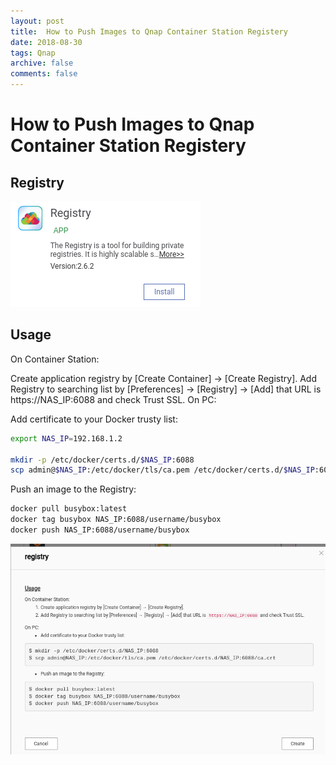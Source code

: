 ```yaml
---
layout: post
title:  How to Push Images to Qnap Container Station Registery
date: 2018-08-30
tags: Qnap
archive: false
comments: false
---
```

# How to Push Images to Qnap Container Station Registery

## Registry
<img src="/assets/images/registry_title.png" class="fit">

## Usage
On Container Station:

Create application registry by [Create Container] → [Create Registry].
Add Registry to searching list by [Preferences] → [Registry] → [Add] that URL is https://NAS_IP:6088 and check Trust SSL.
On PC:

Add certificate to your Docker trusty list:

```bash
export NAS_IP=192.168.1.2

mkdir -p /etc/docker/certs.d/$NAS_IP:6088
scp admin@$NAS_IP:/etc/docker/tls/ca.pem /etc/docker/certs.d/$NAS_IP:6088/ca.crt
```

Push an image to the Registry:

```bash
docker pull busybox:latest
docker tag busybox NAS_IP:6088/username/busybox
docker push NAS_IP:6088/username/busybox

```
<img src="/assets/images/registry_screenshot.png" class="fit">
